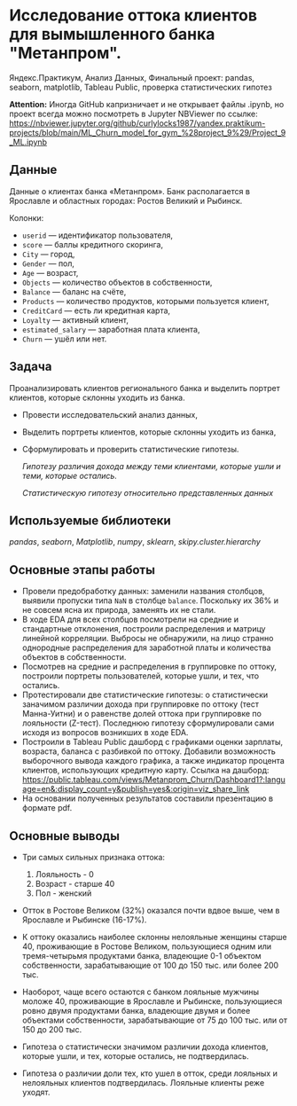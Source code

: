 # Исследование оттока клиентов для вымышленного банка "Метанпром".

Яндекс.Практикум, Анализ Данных, Финальный проект: pandas, seaborn, matplotlib, Tableau Public, проверка статистических гипотез

__Attention:__ Иногда GitHub капризничает и не открывает файлы .ipynb, но проект всегда можно посмотреть в Jupyter NBViewer по ссылке: https://nbviewer.jupyter.org/github/curlylocks1987/yandex.praktikum-projects/blob/main/ML_Churn_model_for_gym_%28project_9%29/Project_9_ML.ipynb


## Данные

Данные о клиентах банка «Метанпром». Банк располагается в Ярославле и областных городах: Ростов Великий и Рыбинск.

Колонки:

- `userid` — идентификатор пользователя,
- `score` — баллы кредитного скоринга,
- `City` — город,
- `Gender` — пол,
- `Age` — возраст,
- `Objects` — количество объектов в собственности,
- `Balance` — баланс на счёте,
- `Products` — количество продуктов, которыми пользуется клиент,
- `CreditCard` — есть ли кредитная карта,
- `Loyalty` — активный клиент,
- `estimated_salary` — заработная плата клиента,
- `Churn` — ушёл или нет.

## Задача

Проанализировать клиентов регионального банка и выделить портрет клиентов, которые склонны уходить из банка.

- Провести исследовательский анализ данных,
- Выделить портреты клиентов, которые склонны уходить из банка,
- Сформулировать и проверить статистические гипотезы.

    *Гипотезу различия дохода между теми клиентами, которые ушли и теми, которые остались.*

    *Статистическую гипотезу относительно представленных данных*

## Используемые библиотеки
*pandas*, *seaborn*, *Matplotlib*, *numpy*, *sklearn*, *skipy.cluster.hierarchy*

## Основные этапы работы

- Провели предобработку данных: заменили названия столбцов, выявили пропуски типа `NaN` в столбце `balance`. Поскольку их 36% и не совсем ясна их природа, заменять их не стали.
- В ходе EDA для всех столбцов посмотрели на средние и стандартные отклонения, построили распределения и матрицу линейной корреляции. Выбросы не обнаружили, на лицо странно однородные распределения для заработной платы и количества объектов в собственности. 
- Посмотрев на средние и распределения в группировке по оттоку, построили портреты пользователей, которые ушли, и тех, что остались.
- Протестировали две статистические гипотезы: о статистически заначимом различии дохода при группировке по оттоку (тест Манна-Уитни) и о равенстве долей оттока при группировке по лояльности (Z-тест). Последнюю гипотезу сформулировали сами исходя из вопросов возникших в ходе EDA.
- Построили в Tableau Public дашборд с графиками оценки зарплаты, возраста, баланса с разбивкой по оттоку. Добавили возможность выборочного вывода каждого графика, а также индикатор процента клиентов, использующих кредитную карту. Ссылка на дашборд: https://public.tableau.com/views/Metanprom_Churn/Dashboard1?:language=en&:display_count=y&publish=yes&:origin=viz_share_link
- На основании полученных результатов составили презентацию в формате pdf.

## Основные выводы

- Три самых сильных признака оттока:
    1. Лояльность - 0
    2. Возраст - старше 40
    3. Пол - женский
    
- Отток в Ростове Великом (32%) оказался почти вдвое выше, чем в Ярославле и Рыбинске (16-17%).
- К оттоку оказались наиболее склонны нелояльные женщины старше 40, проживающие в Ростове Великом, пользующиеся одним или тремя-четырьмя продуктами банка, владеющие 0-1 объектом собственности, зарабатывающие от 100 до 150 тыс. или более 200 тыс. 
- Наоборот, чаще всего остаются с банком лояльные мужчины моложе 40, проживающие в Ярославле и Рыбинске, пользующиеся ровно двумя продуктами банка, владеющие двумя и более объектами собственности, зарабатывающие от 75 до 100 тыс. или от 150 до 200 тыс.
- Гипотеза о статистически значимом различии дохода клиентов, которые ушли, и тех, которые остались, не подтвердилась.
- Гипотеза о различии доли тех, кто ушел в отток, среди лояльных и нелояльных клиентов подтвердилась. Лояльные клиенты реже уходят.

